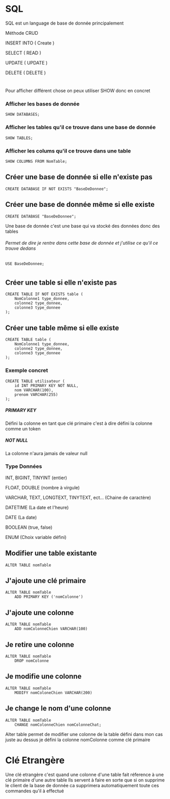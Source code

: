# SQL
SQL est un language de base de donnée principalement

Méthode CRUD 

INSERT INTO ( Create )

SELECT ( READ )

UPDATE ( UPDATE )

DELETE ( DELETE )

#

Pour afficher différent chose on peux utiliser SHOW donc en concret

### Afficher les bases de donnée
    SHOW DATABASES;
### Afficher les tables qu'il ce trouve dans une base de donnée
    SHOW TABLES;
### Afficher les colums qu'il ce trouve dans une table
    SHOW COLUMNS FROM NomTable;

## Créer une base de donnée si elle n'existe pas
    CREATE DATABASE IF NOT EXISTS "BaseDeDonnee";
## Créer une base de donnée même si elle existe
    CREATE DATABASE "BaseDeDonnee"; 
Une base de donnée c'est une base qui va stocké des données donc des tables

###### Permet de dire je rentre dans cette base de donnée et j'utilise ce qu'il ce trouve dedans
    USE BaseDeDonnee;
#

## Créer une table si elle n'existe pas
    CREATE TABLE IF NOT EXISTS table (
        NomColonne1 type_donnee,
        colonne2 type_donnee,
        colonne3 type_donnee
    );
## Créer une table même si elle existe
    CREATE TABLE table (
        NomColonne1 type_donnee,
        colonne2 type_donnee,
        colonne3 type_donnee
    );

### Exemple concret
    CREATE TABLE utilisateur (
        id INT PRIMARY KEY NOT NULL,
        nom VARCHAR(100),
        prenom VARCHAR(255)
    );


##### PRIMARY KEY 
Défini la colonne en tant que clé primaire
c'est à dire défini la colonne comme un token

##### NOT NULL 
La colonne n'aura jamais de valeur null

### Type Données

INT, BIGINT, TINYINT (entier)

FLOAT, DOUBLE (nombre à virgule)

VARCHAR, TEXT, LONGTEXT, TINYTEXT, ect... (Chaine de caractère)

DATETIME (La date et l'heure)

DATE (La date)

BOOLEAN (true, false)

ENUM (Choix variable défini)


## Modifier une table existante
    ALTER TABLE nomTable


## J'ajoute une clé primaire
    ALTER TABLE nomTable
        ADD PRIMARY KEY ('nomColonne')
## J'ajoute une colonne
    ALTER TABLE nomTable
        ADD nomColonneChien VARCHAR(100)
## Je retire une colonne
    ALTER TABLE nomTable
        DROP nomColonne
## Je modifie une colonne
    ALTER TABLE nomTable
        MODIFY nomColoneChien VARCHAR(200)
## Je change le nom d'une colonne
    ALTER TABLE nomTable
        CHANGE nomColonneChien nomColonneChat;

Alter table permet de modifier une colonne de la table défini dans mon cas juste au dessus je défini la colonne nomColonne comme clé primaire


# Clé Etrangère 
Une clé etrangère c'est quand une colonne d'une table fait réference à une clé primaire d'une autre table
Ils servent à faire en sorte que si on supprime le client de la base de donnée ca supprimera automatiquement toute ces commandes qu'il à effectué

